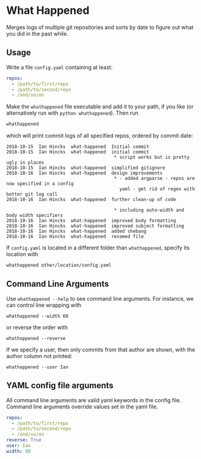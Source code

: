 # What Happened

Merges logs of multiple git repositories and sorts by date to figure out what you did in the past while.

## Usage

Write a file `config.yaml` containing at least:
```yaml
repos:
  - /path/to/first/repo
  - /path/to/second/repo
  - /and/so/on
```

Make the `whathappened` file executable and add it to your path, if you like (or alternatively run with `python whathappened`). Then run
```bash
whathappened
```

which will print commit logs of all specified repos, ordered by commit date:

```
2018-10-15  Ian Hincks  what-happened  Initial commit
2018-10-15  Ian Hincks  what-happened  initial commit
                                        * script works but is pretty ugly in places
2018-10-15  Ian Hincks  what-happened  simplified gitignore
2018-10-16  Ian Hincks  what-happened  design improvements
                                        * - added argparse - repos are now specified in a config
                                          yaml - get rid of regex with better git log call
2018-10-16  Ian Hincks  what-happened  further clean-up of code

                                        * including auto-width and body width specifiers
2018-10-16  Ian Hincks  what-happened  improved body formatting
2018-10-16  Ian Hincks  what-happened  improved subject formatting
2018-10-16  Ian Hincks  what-happened  added shebang
2018-10-16  Ian Hincks  what-happened  renamed file
```

If `config.yaml` is located in a different folder than `whathappened`, specify its location with 
```bash
whathappened other/location/config.yaml
```

## Command Line Arguments

Use `whathappened --help` to see command line arguments.
For instance, we can control line wrapping with

```
whathappened --width 60
```

or reverse the order with 

```
whathappened --reverse
```

If we specify a user, then only commits from that author are shown, with the author column not printed:

```
whathappened --user Ian
```

## YAML config file arguments

All command line arguments are valid yaml keywords in the config file. 
Command line arguments override values set in the yaml file.

```yaml
repos:
  - /path/to/first/repo
  - /path/to/second/repo
  - /and/so/on
reverse: True
user: Ian
width: 88
```
